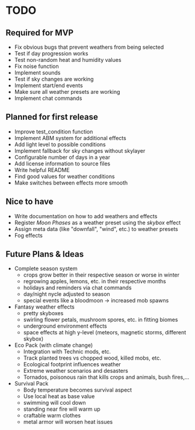 # TODO

## Required for MVP
- Fix obvious bugs that prevent weathers from being selected
- Test if day progression works
- Test non-random heat and humidity values
- Fix noise function
- Implement sounds
- Test if sky changes are working
- Implement start/end events
- Make sure all weather presets are working
- Implement chat commands

## Planned for first release
- Improve test_condition function
- Implement ABM system for additional effects
- Add light level to possible conditions
- Implement fallback for sky changes without skylayer
- Configurable number of days in a year
- Add license information to source files
- Write helpful README
- Find good values for weather conditions
- Make switches between effects more smooth

## Nice to have
- Write documentation on how to add weathers and effects
- Register *Moon Phases* as a weather preset using the *skybox* effect
- Assign meta data (like "downfall", "wind", etc.) to weather presets
- Fog effects

## Future Plans & Ideas
- Complete season system
	- crops grow better in their respective season or worse in winter
	- regrowing apples, lemons, etc. in their respective months
	- holidays and reminders via chat commands
	- day/night nycle adjusted to season
	- special events like a bloodmoon -> increased mob spawns
- Fantasy weather effects
	- pretty skyboxes
	- swirling flower petals, mushroom spores, etc. in fitting biomes
	- underground environment effects
	- space effects at high y-level (meteors, magnetic storms, different skybox)
- Eco Pack (with climate change)
	- Integration with Technic mods, etc.
	- Track planted trees vs chopped wood, killed mobs, etc.
	- Ecological footprint influences weather
	- Extreme weather scenarios and desasters
	- Tornados, poisonous rain that kills crops and animals, bush fires,...
- Survival Pack
	- Body temperature becomes survival aspect
	- Use local heat as base value
	- swimming will cool down
	- standing near fire will warm up
	- craftable warm clothes
	- metal armor will worsen heat issues